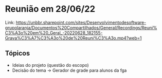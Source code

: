 # Reunião em 28/06/22

Link: https://unbbr.sharepoint.com/sites/Desenvolvimentodesoftware-grupolaranja/Documentos%20Compartilhados/General/Recordings/Reuni%C3%A3o%20em%20_Geral_-20220628_182155-Grava%C3%A7%C3%A3o%20de%20Reuni%C3%A3o.mp4?web=1

## Tópicos

* Ideias do projeto (questão do escopo)
* Decisão do tema -> Gerador de grade para alunos da fga
